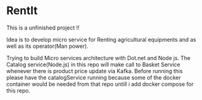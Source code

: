 # RentIt

This is a unfinished project !!

Idea is to develop micro service for Renting agricultural equipments and as well as its operator(Man power).

Trying to build Micro services architecture with Dot.net and Node js. The Catalog service(Node.js) in this repo will make call to Basket Service whenever there is product price update via Kafka. Before running this please have the catalogService running because some of the docker container would be needed from that repo untill i add docker compose for this repo.

